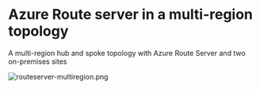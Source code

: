 # Azure Route server in a multi-region topology
A multi-region hub and spoke topology with Azure Route Server and two on-premises sites

![routeserver-multiregion.png](azure-route-server/routeserver-multiregion.png)

